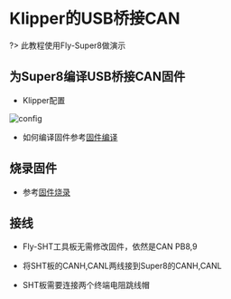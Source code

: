 # Klipper的USB桥接CAN

?> 此教程使用Fly-Super8做演示

## 为Super8编译USB桥接CAN固件

* Klipper配置

![config](../../images/adv/1.png ":no-zooom")

* 如何编译固件参考[固件编译](/introduction/firmware)
  

## 烧录固件

* 参考[固件烧录](/board/fly_super8_pro/flash)

## 接线

* Fly-SHT工具板无需修改固件，依然是CAN PB8,9

* 将SHT板的CANH,CANL两线接到Super8的CANH,CANL
* SHT板需要连接两个终端电阻跳线帽